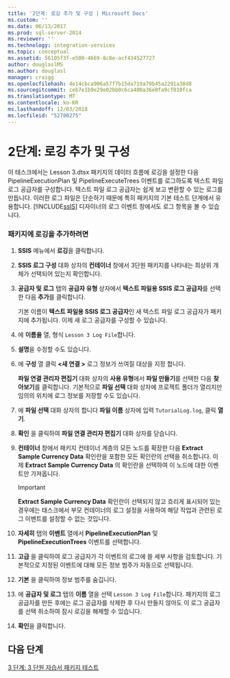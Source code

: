 ```yaml
---
title: '2단계: 로깅 추가 및 구성 | Microsoft Docs'
ms.custom: ''
ms.date: 06/13/2017
ms.prod: sql-server-2014
ms.reviewer: ''
ms.technology: integration-services
ms.topic: conceptual
ms.assetid: 56105f3f-e500-4669-8c8e-acf434527727
author: douglaslMS
ms.author: douglasl
manager: craigg
ms.openlocfilehash: 4e14cbca906a57f7b15da719a79b45a2291a38d8
ms.sourcegitcommit: ceb7e1b9e29e02bb0c6ca400a36e0fa9cf010fca
ms.translationtype: MT
ms.contentlocale: ko-KR
ms.lasthandoff: 12/03/2018
ms.locfileid: "52780275"
---
```

# <a name="step-2-adding-and-configuring-logging"></a>2단계: 로깅 추가 및 구성
  이 태스크에서는 Lesson 3.dtsx 패키지의 데이터 흐름에 로깅을 설정한 다음 PipelineExecutionPlan 및 PipelineExecuteTrees 이벤트를 로그하도록 텍스트 파일 로그 공급자를 구성합니다. 텍스트 파일 로그 공급자는 쉽게 보고 변환할 수 있는 로그를 만듭니다. 이러한 로그 파일은 단순하기 때문에 특히 패키지의 기본 테스트 단계에서 유용합니다. [!INCLUDE[ssIS](../includes/ssis-md.md)] 디자이너의 로그 이벤트 창에서도 로그 항목을 볼 수 있습니다.  
  
### <a name="to-add-logging-to-the-package"></a>패키지에 로깅을 추가하려면  
  
1.  **SSIS** 메뉴에서 **로깅**을 클릭합니다.  
  
2.  **SSIS 로그 구성** 대화 상자의 **컨테이너** 창에서 3단원 패키지를 나타내는 최상위 개체가 선택되어 있는지 확인합니다.  
  
3.  **공급자 및 로그** 탭의 **공급자 유형** 상자에서 **텍스트 파일용 SSIS 로그 공급자**를 선택한 다음 **추가**를 클릭합니다.  
  
     기본 이름이 **텍스트 파일용 SSIS 로그 공급자**인 새 텍스트 파일 로그 공급자가 패키지에 추가됩니다. 이제 새 로그 공급자를 구성할 수 있습니다.  
  
4.  에 **이름을** 열, 형식 `Lesson 3 Log File`합니다.  
  
5.  **설명**을 수정할 수도 있습니다.  
  
6.  에 **구성** 열 클릭  **\<새 연결 >** 로그 정보가 쓰여질 대상을 지정 합니다.  
  
     **파일 연결 관리자 편집기** 대화 상자의 **사용 유형**에서 **파일 만들기**를 선택한 다음 **찾아보기**를 클릭합니다. 기본적으로 **파일 선택** 대화 상자에 프로젝트 폴더가 열리지만 임의의 위치에 로그 정보를 저장할 수도 있습니다.  
  
7.  에 **파일 선택** 대화 상자의 합니다 **파일 이름** 상자에 입력 `TutorialLog.log`, 클릭 **열기**.  
  
8.  **확인** 을 클릭하여 **파일 연결 관리자 편집기** 대화 상자를 닫습니다.  
  
9. **컨테이너** 창에서 패키지 컨테이너 계층의 모든 노드를 확장한 다음 **Extract Sample Currency Data** 확인란을 포함한 모든 확인란의 선택을 취소합니다. 이제 **Extract Sample Currency Data** 의 확인란을 선택하여 이 노드에 대한 이벤트만 가져옵니다.  
  
    > [!IMPORTANT]  
    >  **Extract Sample Currency Data** 확인란이 선택되지 않고 흐리게 표시되어 있는 경우에는 태스크에서 부모 컨테이너의 로그 설정을 사용하여 해당 작업과 관련된 로그 이벤트를 설정할 수 없는 것입니다.  
  
10. **자세히** 탭의 **이벤트** 열에서 **PipelineExecutionPlan** 및 **PipelineExecutionTrees** 이벤트를 선택합니다.  
  
11. **고급** 을 클릭하여 로그 공급자가 각 이벤트의 로그에 쓸 세부 사항을 검토합니다. 기본적으로 지정된 이벤트에 대해 모든 정보 범주가 자동으로 선택됩니다.  
  
12. **기본** 을 클릭하여 정보 범주를 숨깁니다.  
  
13. 에 **공급자 및 로그** 탭의 **이름** 열을 선택 `Lesson 3 Log File`합니다. 패키지의 로그 공급자를 만든 후에는 로그 공급자를 삭제한 후 다시 만들지 않아도 이 로그 공급자를 선택 취소하여 잠시 로깅을 해제할 수 있습니다.  
  
14. **확인**을 클릭합니다.  
  
## <a name="next-steps"></a>다음 단계  
 [3 단계: 3 단원 자습서 패키지 테스트](../integration-services/lesson-3-3-testing-the-lesson-3-tutorial-package.md)  
  
  
